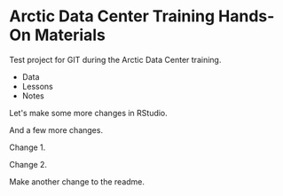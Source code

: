 # Arctic Data Center Training Hands-On Materials
Test project for GIT during the Arctic Data Center training.

* Data
* Lessons
* Notes

Let's make some more changes in RStudio.

And a few more changes.

Change 1.

Change 2. 

Make another change to the readme.



